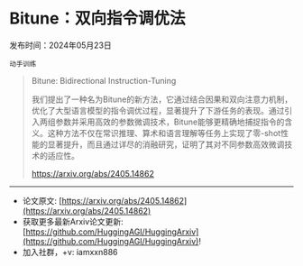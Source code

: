 # Bitune：双向指令调优法
发布时间：2024年05月23日

`动手训练`
> Bitune: Bidirectional Instruction-Tuning
>
> 我们提出了一种名为Bitune的新方法，它通过结合因果和双向注意力机制，优化了大型语言模型的指令调优过程，显著提升了下游任务的表现。通过引入两组参数并采用高效的参数微调技术，Bitune能够更精确地捕捉指令的含义。这种方法不仅在常识推理、算术和语言理解等任务上实现了零-shot性能的显著提升，而且通过详尽的消融研究，证明了其对不同参数高效微调技术的适应性。
>
> https://arxiv.org/abs/2405.14862


<hr />

- 论文原文: [https://arxiv.org/abs/2405.14862](https://arxiv.org/abs/2405.14862)
- 获取更多最新Arxiv论文更新: [https://github.com/HuggingAGI/HuggingArxiv](https://github.com/HuggingAGI/HuggingArxiv)!
- 加入社群，+v: iamxxn886